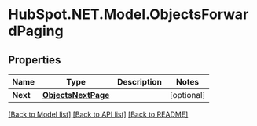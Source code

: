 # HubSpot.NET.Model.ObjectsForwardPaging

## Properties

Name | Type | Description | Notes
------------ | ------------- | ------------- | -------------
**Next** | [**ObjectsNextPage**](ObjectsNextPage.md) |  | [optional] 

[[Back to Model list]](../README.md#documentation-for-models) [[Back to API list]](../README.md#documentation-for-api-endpoints) [[Back to README]](../README.md)

